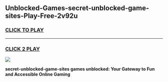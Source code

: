 
## Unblocked-Games-secret-unblocked-game-sites-Play-Free-2v92u
<h3>
<a href="https://premium76.site?title=secret-unblocked-game-sites&ref=21A">CLICK TO PLAY</a></h3>
<hr>

<h3>
<a href="https://premium76.site?title=secret-unblocked-game-sites&ref=21A">CLICK 2 PLAY</a>
  
</h3>

<a href="https://premium76.site?title=secret-unblocked-game-sites&ref=21A"><img src="https://clearcache.store/games.png"></a>


**secret-unblocked-game-sites games unblocked: Your Gateway to Fun and Accessible Online Gaming**
